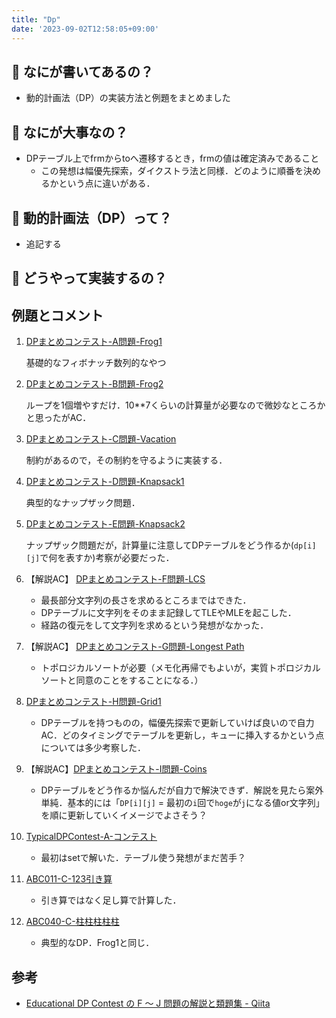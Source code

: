 ```yaml
---
title: "Dp"
date: '2023-09-02T12:58:05+09:00'
---
```

## 🤔 なにが書いてあるの？
- 動的計画法（DP）の実装方法と例題をまとめました
## 🤔 なにが大事なの？
- DPテーブル上でfrmからtoへ遷移するとき，frmの値は確定済みであること
  - この発想は幅優先探索，ダイクストラ法と同様．どのように順番を決めるかという点に違いがある．
## 🤔 動的計画法（DP）って？
- 追記する
## 🤔 どうやって実装するの？

## 例題とコメント
1. [DPまとめコンテスト-A問題-Frog1](https://atcoder.jp/contests/dp/tasks/dp_a)

    基礎的なフィボナッチ数列的なやつ
2. [DPまとめコンテスト-B問題-Frog2](https://atcoder.jp/contests/dp/tasks/dp_b)

    ループを1個増やすだけ．10**7くらいの計算量が必要なので微妙なところかと思ったがAC．
3. [DPまとめコンテスト-C問題-Vacation](https://atcoder.jp/contests/dp/tasks/dp_c)


    制約があるので，その制約を守るように実装する．

4. [DPまとめコンテスト-D問題-Knapsack1](https://atcoder.jp/contests/dp/tasks/dp_d)

    典型的なナップザック問題．

5. [DPまとめコンテスト-E問題-Knapsack2](https://atcoder.jp/contests/dp/tasks/dp_e)

    ナップザック問題だが，計算量に注意してDPテーブルをどう作るか(`dp[i][j]`で何を表すか)考察が必要だった．

6. 【解説AC】 [DPまとめコンテスト-F問題-LCS](https://atcoder.jp/contests/dp/tasks/dp_f)

    - 最長部分文字列の長さを求めるところまではできた．
    - DPテーブルに文字列をそのまま記録してTLEやMLEを起こした．
    - 経路の復元をして文字列を求めるという発想がなかった．

7. 【解説AC】 [DPまとめコンテスト-G問題-Longest Path](https://atcoder.jp/contests/dp/tasks/dp_g)

    - トポロジカルソートが必要（メモ化再帰でもよいが，実質トポロジカルソートと同意のことをすることになる．）

8. [DPまとめコンテスト-H問題-Grid1](https://atcoder.jp/contests/dp/tasks/dp_h)

    - DPテーブルを持つものの，幅優先探索で更新していけば良いので自力AC．どのタイミングでテーブルを更新し，キューに挿入するかという点については多少考察した．

9. 【解説AC】[DPまとめコンテスト-I問題-Coins](https://atcoder.jp/contests/dp/tasks/dp_i)

    - DPテーブルをどう作るか悩んだが自力で解決できず．解説を見たら案外単純．基本的には「`DP[i][j]` = 最初の`i`回で`hoge`が`j`になる値or文字列」を順に更新していくイメージでよさそう？

10. [TypicalDPContest-A-コンテスト](https://atcoder.jp/contests/tdpc/tasks/tdpc_contest)

    - 最初はsetで解いた．テーブル使う発想がまだ苦手？

11. [ABC011-C-123引き算](https://atcoder.jp/contests/abc011/tasks/abc011_3)

    - 引き算ではなく足し算で計算した．

12. [ABC040-C-柱柱柱柱柱](https://atcoder.jp/contests/abc040/tasks/abc040_c)

    - 典型的なDP．Frog1と同じ．

## 参考
- [Educational DP Contest の F ～ J 問題の解説と類題集 - Qiita](https://qiita.com/drken/items/03c7db44ccd27820ea0d)